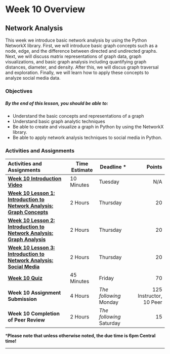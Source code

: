 # Week 10 Overview #

## Network Analysis ##

This week we introduce basic network analysis by using the Python NetworkX library. First, we will introduce basic graph concepts such as a node, edge, and the difference between directed and undirected graphs. Next, we will discuss matrix representations of graph data, graph visualizations, and basic graph analysis including quantifying graph distances, diameter, and density. After this, we will discus graph traversal and exploration. Finally, we will learn how to apply these concepts to analyze social media data.

### Objectives ###

##### By the end of this lesson, you should be able to: ######

- Understand the basic concepts and representations of a graph
- Understand basic graph analytic techniques
- Be able to create and visualize a graph in Python by using the NetworkX library.
- Be able to apply network analysis techniques to social media in Python.

### Activities and Assignments ###

| Activities and Assignments               | Time Estimate | Deadline *               |                  Points |
| :--------------------------------------- | ------------- | ------------------------ | ----------------------: |
| **[Week 10 Introduction Video](https://mediaspace.illinois.edu/media/W10ov/1_wgxqu3w4)**         | 10 Minutes    | Tuesday                  |                     N/A |
| **[Week 10 Lesson 1: Introduction to Network Analysis: Graph Concepts](lesson1.md)** | 2 Hours       | Thursday                 |                      20 |
| **[Week 10 Lesson 2: Introduction to Network Analysis: Graph Analysis](lesson2.md)** | 2 Hours       | Thursday                 |                      20 |
| **[Week 10 Lesson 3: Introduction to Network Analysis: Social Media](lesson3.md)** | 2 Hours       | Thursday                 |                      20 |
| **[Week 10 Quiz][wq]**                | 45 Minutes    | Friday                   |                      70 |
| **Week 10 Assignment Submission**        | 4 Hours       | *The following* Monday   | 125 Instructor, 10 Peer |
| **Week 10 Completion of Peer Review**    | 2 Hours       | *The following* Saturday |                      15 |

***Please note that unless otherwise noted, the due time is 6pm Central time!**

-----
[wq]: https://learn.illinois.edu/mod/quiz/
